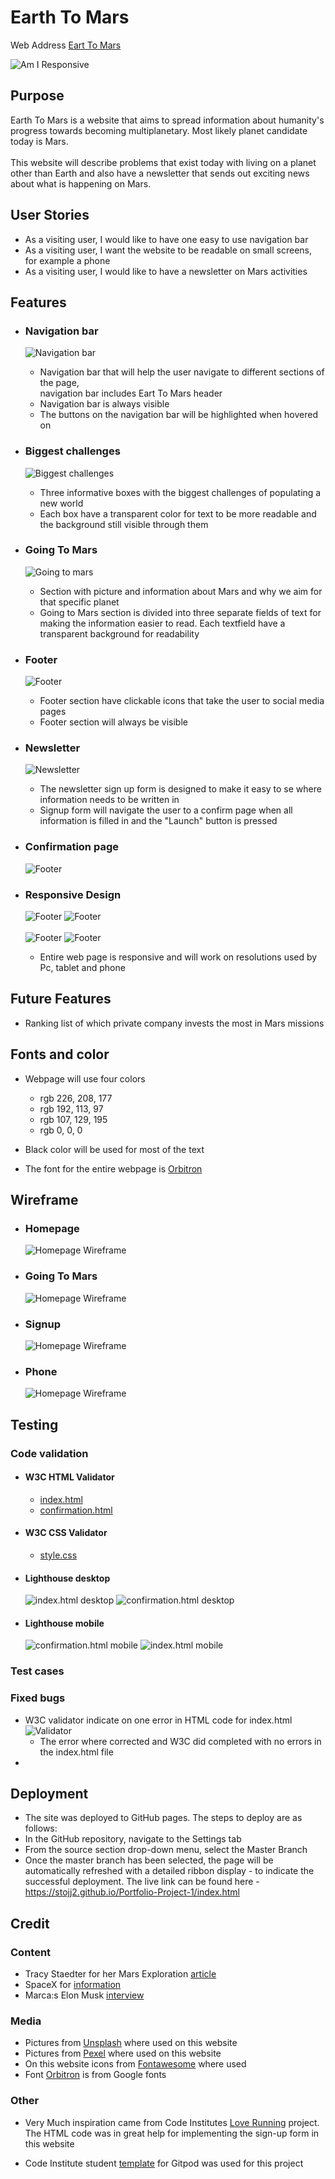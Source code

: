 # **Earth To Mars** 

Web Address [Eart To Mars](https://stojj2.github.io/Portfolio-Project-1/)

![Am I Responsive](docs/responsive.png)

## **Purpose** 
Earth To Mars is a website that aims to spread information about humanity's progress towards becoming multiplanetary. Most likely planet candidate today is Mars.<br><br> This website will describe problems that exist today with living on a planet other than Earth and also have a newsletter that sends out exciting news about what is happening on Mars.

## **User Stories** 

- As a visiting user, I would like to have one easy to use navigation bar
- As a visiting user, I want the website to be readable on small screens, for example a phone
- As a visiting user, I would like to have a newsletter on Mars activities

## **Features** 

- ### Navigation bar 
  ![Navigation bar](docs/navbar.png)
  - Navigation bar that will help the user navigate to different sections of the page,<br> navigation bar includes Eart To Mars header
  - Navigation bar is always visible
  - The buttons on the navigation bar will be highlighted when hovered on

- ### Biggest challenges 
   ![Biggest challenges](docs/biggest-challenges.png)
   - Three informative boxes with the biggest challenges of populating a new world
   - Each box have a transparent color for text to be more readable and the background still visible through them
   
- ### Going To Mars 
   ![Going to mars](docs/going-to-mars.png)
   - Section with picture and information about Mars and why we aim for that specific planet
   - Going to Mars section is divided into three separate fields of text for making the information easier to read. Each textfield have a transparent background for readability

- ### Footer 
  ![Footer](docs/footer.png)
  - Footer section have clickable icons that take the user to social media pages
  - Footer section will always be visible

- ### Newsletter 
  ![Newsletter](docs/sign-up.png)
  - The newsletter sign up form is designed to make it easy to se where information needs to be written in
  - Signup form will navigate the user to a confirm page when all information is filled in and the "Launch" button is pressed

- ### Confirmation page
  ![Footer](docs/confirmation.html.png) 

- ### Responsive Design 
  ![Footer](docs/biggest-challenges-phone_small.png)
  ![Footer](docs/going-to-mars-phone_small.png)
  <br><br>
  ![Footer](docs/sign-up-phone_small.png)
  ![Footer](docs/confirmation-phone_small.png)
  - Entire web page is responsive and will work on resolutions used by Pc, tablet and phone

## **Future Features** 
- Ranking list of which private company invests the most in Mars missions



## **Fonts and color** 
- Webpage will use four colors
  - rgb 226, 208, 177
  - rgb 192, 113, 97
  - rgb 107, 129, 195
  - rgb 0, 0, 0
- Black color will be used for most of the text

- The font for the entire webpage is [Orbitron](https://fonts.google.com/specimen/Orbitron)
## **Wireframe** 

  - ### Homepage 
    ![Homepage Wireframe](docs/erth-to-mars_small.png)
  - ### Going To Mars 
    ![Homepage Wireframe](docs/going-to-mars_small.png)
  - ### Signup 
    ![Homepage Wireframe](docs/signup_small.png)
  - ### Phone
    ![Homepage Wireframe](docs/wireframe-phone.png)

## **Testing** 

### Code validation 
- #### W3C HTML Validator 
    - [index.html](https://validator.w3.org/nu/?doc=https%3A%2F%2Fstojj2.github.io%2FPortfolio-Project-1%2Findex.html) 
    - [confirmation.html](https://validator.w3.org/nu/?doc=https%3A%2F%2Fstojj2.github.io%2FPortfolio-Project-1%2Fconfirmation.html)
  
- #### W3C CSS Validator 
    - [style.css](https://jigsaw.w3.org/css-validator/validator?uri=https%3A%2F%2Fstojj2.github.io%2FPortfolio-Project-1%2Fassets%2Fcss%2Fstyle.css&profile=css3svg&usermedium=all&warning=1&vextwarning=&lang=sv)

- #### Lighthouse desktop 
    ![index.html desktop](docs/Lighthouse-index-desktop.png)
    ![confirmation.html desktop](/docs/Lighthouse-confirmation-desktop.png)
- #### Lighthouse mobile 
    ![confirmation.html mobile](docs/Lighthouse-index-mobile.png)
    ![index.html mobile](docs/Lighthouse-confirmation-mobile.png)
### Test cases 

### Fixed bugs 
  - W3C validator indicate on one error in HTML code for index.html
   ![Validator](docs/W3C-validator-fixed-small.png)
     - The error where corrected and W3C did completed with no errors in the index.html file
  -  
  
## **Deployment**

- The site was deployed to GitHub pages. The steps to deploy are as follows:
- In the GitHub repository, navigate to the Settings tab
- From the source section drop-down menu, select the Master Branch
- Once the master branch has been selected, the page will be automatically refreshed with a detailed ribbon display - to indicate the successful deployment.
The live link can be found here - https://stojj2.github.io/Portfolio-Project-1/index.html

## **Credit**

  ### Content
  - Tracy Staedter for her Mars Exploration [article](https://now.northropgrumman.com/mars-exploration-3-problems-science-needs-to-solve-first/)
  - SpaceX for [information](https://www.spacex.com/human-spaceflight/mars/)
  - Marca:s Elon Musk [interview](https://www.marca.com/en/lifestyle/us-news/2022/03/19/6236048cca474106568b456d.html)
  ### Media
 - Pictures from [Unsplash](https://unsplash.com/) where used on this website
 - Pictures from [Pexel](https://www.pexels.com/sv-se/) where used on this website
 - On this website icons from [Fontawesome](https://fontawesome.com/start) where used
 - Font [Orbitron](https://fonts.google.com/specimen/Orbitron) is from Google fonts

  ### Other
  - Very Much inspiration came from Code Institutes [Love Running](https://github.com/Code-Institute-Solutions/love-running-2.0-sourcecode) project. The HTML code was in great help for implementing the sign-up form in this website

  - Code Institute student [template](https://github.com/Code-Institute-Org/gitpod-full-template) for Gitpod was used for this project